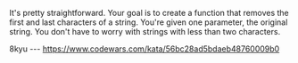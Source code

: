It's pretty straightforward. Your goal is to create a function that removes the first and last characters of a string. You're given one parameter, the original string. You don't have to worry with strings with less than two characters.

8kyu --- https://www.codewars.com/kata/56bc28ad5bdaeb48760009b0
